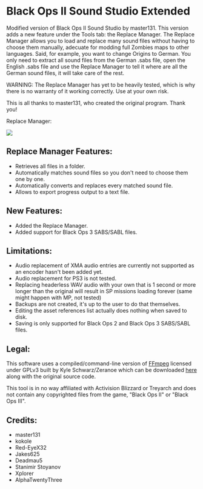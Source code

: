 # Black Ops II Sound Studio Extended
Modified version of Black Ops II Sound Studio by master131. This version adds a new feature under the Tools tab: the Replace Manager.
The Replace Manager allows you to load and replace many sound files without having to choose them manually, adecuate for modding full Zombies maps to
other languages. Said, for example, you want to change Origins to German. You only need to extract all sound files from the German .sabs file, open the English
.sabs file and use the Replace Manager to tell it where are all the German sound files, it will take care of the rest.

WARNING: The Replace Manager has yet to be heavily tested, which is why there is no warranty of it working correctly. Use at your own risk.

This is all thanks to master131, who created the original program. Thank you!

Replace Manager:

![](https://github.com/tovaru/Black-Ops-II-Sound-Studio-Extended/blob/master/screenshots/replace_manager_v2_ss.jpg?raw=true)

## Replace Manager Features:
* Retrieves all files in a folder.
* Automatically matches sound files so you don't need to choose them one by one.
* Automatically converts and replaces every matched sound file.
* Allows to export progress output to a text file.

## New Features:
* Added the Replace Manager.
* Added support for Black Ops 3 SABS/SABL files.

## Limitations:
* Audio replacement of XMA audio entries are currently not supported as an encoder hasn't been added yet.
* Audio replacement for PS3 is not tested.
* Replacing headerless WAV audio with your own that is 1 second or more longer than the original will result in SP missions loading forever (same might happen with MP, not tested)
* Backups are not created, it's up to the user to do that themselves.
* Editing the asset references list actually does nothing when saved to disk.
* Saving is only supported for Black Ops 2 and Black Ops 3 SABS/SABL files.

## Legal:
This software uses a compiled/command-line version of [FFmpeg](http://ffmpeg.org/) licensed under GPLv3 built by Kyle Schwarz/Zeranoe which can be downloaded [here](https://ffmpeg.zeranoe.com/builds/) along with the original source code.

This tool is in no way affiliated with Activision Blizzard or Treyarch and does not contain any copyrighted files from the game, "Black Ops II" or "Black Ops III".

## Credits:
* master131
* kokole
* Red-EyeX32
* Jakes625
* Deadmau5
* Stanimir Stoyanov
* Xplorer
* AlphaTwentyThree

